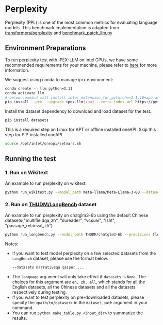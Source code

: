# Perplexity
Perplexity (PPL) is one of the most common metrics for evaluating language models. This benchmark implementation is adapted from [transformers/perplexity](https://huggingface.co/docs/transformers/perplexity#perplexity-of-fixed-length-models) and [benchmark_patch_llm.py](https://github.com/insuhan/hyper-attn/blob/main/benchmark_patch_llm.py) 

## Environment Preparations 
To run perplexity test  with IPEX-LLM on Intel GPUs, we have some recommended requirements for your machine, please refer to [here](../../../README.md#requirements) for more information.

We suggest using conda to manage iprx environment:
```bash
conda create -n llm python=3.11
conda activate llm
# below command will install intel_extension_for_pytorch==2.1.10+xpu as default
pip install --pre --upgrade ipex-llm[xpu] --extra-index-url https://pytorch-extension.intel.com/release-whl/stable/xpu/us/
```
Install the dataset dependency to download and load dataset for the test.
```bash
pip install datasets
```
This is a required step on Linux for APT or offline installed oneAPI. Skip this step for PIP-installed oneAPI.

```bash
source /opt/intel/oneapi/setvars.sh
```

## Running the test
### 1. Run on Wikitext
An example to run perplexity on wikitext:
```bash
python run_wikitext.py --model_path meta-llama/Meta-Llama-3-8B --dataset path=wikitext,name=wikitext-2-raw-v1 --precision sym_int4 --device xpu --stride 512 --max_length 4096
```
###  2. Run on [THUDM/LongBench](https://github.com/THUDM/LongBench) dataset

An example to run perplexity on chatglm3-6b using the default Chinese datasets("multifieldqa_zh", "dureader", "vcsum", "lsht", "passage_retrieval_zh")
```bash
python run_longbench.py --model_path THUDM/chatglm3-6b --precisions float16 sym_int4 --device xpu --language zh
```


Notes:
- If you want to test model perplexity on a few selected datasets from the `LongBench` dataset, please use the format below.
  ```bash
  --datasets narrativeqa qasper ...
  ```
- The `language` argument will only take effect if `datasets` is `None`. The choices for this argument are `en, zh, all`, which stands for all the English datasets, all the Chinese datasets and all the datasets respectively during testing.
- If you want to test perplexity on pre-downloaded datasets, please specify the `<path/to/dataset>` in the `dataset_path` argument in your command.
- You can run `python make_table.py <input_dir>` to summarize the results.

